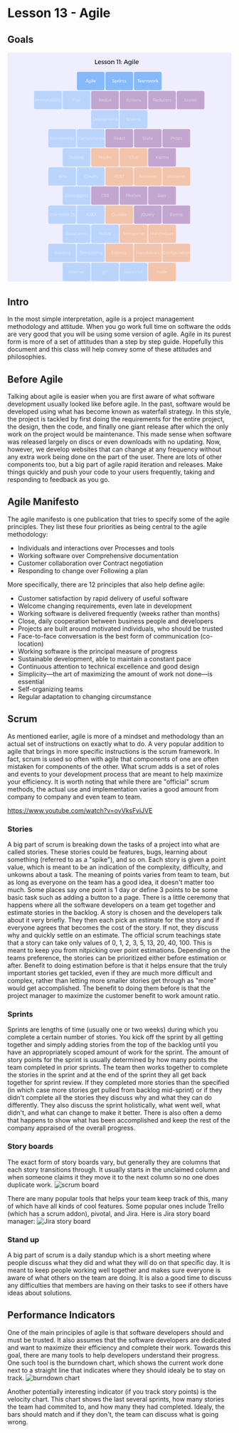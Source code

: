 # Lesson 13 - Agile

## Goals
![ConceptTower](/images/lesson11.png)

## Intro
In the most simple interpretation, agile is a project management methodology and attitude.
When you go work full time on software the odds are very good that you will be using some version of agile.
Agile in its purest form is more of a set of attitudes than a step by step guide.
Hopefully this document and this class will help convey some of these attitudes and philosophies.

## Before Agile
Talking about agile is easier when you are first aware of what software development usually looked like before agile.
In the past, software would be developed using what has become known as waterfall strategy. In this style, the project is tackled by first doing the requirements for the entire project, the design, then the code, and finally one giant release after which the only work on the project would be maintenance. This made sense when software was released largely on discs or even downloads with no updating. Now, however, we develop websites that can change at any frequency without any extra work being done on the part of the user. There are lots of other components too, but a big part of agile rapid iteration and releases. Make things quickly and push your code to your users frequently, taking and responding to feedback as you go.

## Agile Manifesto
The agile manifesto is one publication that tries to specify some of the agile principles.
They list these four priorities as being central to the agile methodology:

- Individuals and interactions over Processes and tools
- Working software over Comprehensive documentation
- Customer collaboration over Contract negotiation
- Responding to change over Following a plan

More specifically, there are 12 principles that also help define agile:

- Customer satisfaction by rapid delivery of useful software
- Welcome changing requirements, even late in development
- Working software is delivered frequently (weeks rather than months)
- Close, daily cooperation between business people and developers
- Projects are built around motivated individuals, who should be trusted
- Face-to-face conversation is the best form of communication (co-location)
- Working software is the principal measure of progress
- Sustainable development, able to maintain a constant pace
- Continuous attention to technical excellence and good design
- Simplicity—the art of maximizing the amount of work not done—is essential
- Self-organizing teams
- Regular adaptation to changing circumstance

## Scrum
As mentioned earlier, agile is more of a mindset and methodology than an actual set of instructions on exactly what to do. A very popular addition to agile that brings in more specific instructions is the scrum framework. In fact, scrum is used so often with agile that components of one are often mistaken for components of the other. What scrum adds is a set of roles and events to your development process that are meant to help maximize your efficiency. It is worth noting that while there are "official" scrum methods, the actual use and implementation varies a good amount from company to company and even team to team.

https://www.youtube.com/watch?v=oyVksFviJVE

### Stories
A big part of scrum is breaking down the tasks of a project into what are called stories.
These stories could be features, bugs, learning about something (referred to as a "spike"), and so on.
Each story is given a point value, which is meant to be an indication of the complexity, difficulty, and unkowns about a task.
The meaning of points varies from team to team, but as long as everyone on the team has a good idea, it doesn't matter too much.
Some places say one point is 1 day or define 3 points to be some basic task such as adding a button to a page.
There is a little ceremony that happens where all the software developers on a team get together and estimate stories in the backlog.
A story is chosen and the developers talk about it very briefly.
They then each pick an estimate for the story and if everyone agrees that becomes the cost of the story.
If not, they discuss why and quickly settle on an estimate.
The official scrum teachings state that a story can take only values of 0, 1, 2, 3, 5, 13, 20, 40, 100.
This is meant to keep you from nitpicking over point estimations.
Depending on the teams preference, the stories can be prioritized either before estimation or after.
Benefit to doing estimation before is that it helps ensure that the truly important stories get tackled, even if they are much more difficult and complex, rather than letting more smaller stories get through as "more" would get accomplished.
The benefit to doing them before is that the project manager to maximize the customer benefit to work amount ratio.

### Sprints
Sprints are lengths of time (usually one or two weeks) during which you complete a certain number of stories.
You kick off the sprint by all getting together and simply adding stories from the top of the backlog until you have an appropriately scoped amount of work for the sprint.
The amount of story points for the sprint is usually determined by how many points the team completed in prior sprints.
The team then works together to complete the stories in the sprint and at the end of the sprint they all get back together for sprint review.
If they completed more stories than the specified (in which case more stories get pulled from backlog mid-sprint) or if they didn't complete all the stories they discuss why and what they can do differently.
They also discuss the sprint holistically, what went well, what didn't, and what can change to make it better.
There is also often a demo that happens to show what has been accomplished and keep the rest of the company appraised of the overall progress.

### Story boards
The exact form of story boards vary, but generally they are columns that each story transitions through. It usually starts in the unclaimed column and when someone claims it they move it to the next column so no one does duplicate work.
![scrum board](http://www.targetprocess.com/blog/wp-content/uploads/2009/06/storyboard-700880.gif)

There are many popular tools that helps your team keep track of this, many of which have all kinds of cool features. Some popular ones include Trello (which has a scrum addon), pivotal, and Jira.
Here is Jira story board manager:
![Jira story board](http://atlassian.wpengine.netdna-cdn.com/wp-content/uploads/Connecting-JIRA-6.2-to-GitHub.png)

### Stand up
A big part of scrum is a daily standup which is a short meeting where people discuss what they did and what they will do on that specific day.
It is meant to keep people working well together and makes sure everyone is aware of what others on the team are doing.
It is also a good time to discuss any difficulties that members are having on their tasks to see if others have ideas about solutions.

## Performance Indicators
One of the main principles of agile is that software developers should and must be trusted. It also assumes that the software developers are dedicated and want to maximize their efficiency and complete their work. Towards this goal, there are many tools to help developers understand their progress.
One such tool is the burndown chart, which shows the current work done next to a straight line that indicates where they should idealy be to stay on track.
![burndown chart](http://joel.inpointform.net/wp-content/uploads/2010/11/burndown132.png)

Another potentially interesting indicator (if you track story points) is the velocity chart. This chart shows the last several sprints, how many stories the team had commited to, and how many they had completed. Idealy, the bars should match and if they don't, the team can discuss what is going wrong.


